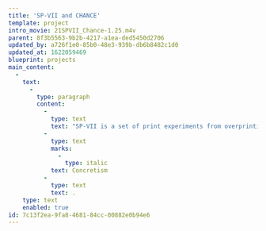 ```yaml
---
title: 'SP-VII and CHANCE'
template: project
intro_movie: 21SPVII_Chance-1.25.m4v
parent: 8f3b5563-9b2b-4217-a1ea-ded5450d2706
updated_by: a726f1e0-85b0-48e3-939b-db6b8482c1d0
updated_at: 1622059469
blueprint: projects
main_content:
  -
    text:
      -
        type: paragraph
        content:
          -
            type: text
            text: "SP-VII is a set of print experiments from overprinting the separate screens used for the SP-VI serigraphs but combined their overprints via a “chance” operating system. These continue to amplify the principles of\_"
          -
            type: text
            marks:
              -
                type: italic
            text: Concretism
          -
            type: text
            text: .
    type: text
    enabled: true
id: 7c13f2ea-9fa8-4681-84cc-00882e0b94e6
---
```

